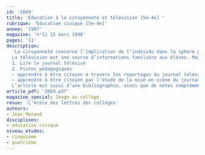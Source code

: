 ```yaml
---
id: '2669'
title: 'Éducation à la citoyenneté et télévision [5e-4e] '
rubrique: 'Éducation civique [5e-4e]'
annee: '1997'
magazine: 'n°11 15 mars 1998'
pages: '11'
description: 
  'La citoyenneté concerne l’implication de l’individu dans la sphère publique, ce qui suppose l’acquisition des bases de la vie en société. En inculquant aux élèves des valeurs communes, l’école devient alors un lieu d’apprentissage de la démocratie. Cet apprentissage peut se faire avec les médias, qui participent à l’acculturation de l’individu : toute relation d’événement est en effet un indicateur de la manière dont une société le perçoit et l’intègre.
  La télévision est une source d’informations familière aux élèves. Mais c’est aussi un flot fascinant d’images, vis-à-vis desquelles il faut prendre du recul. Prendre la télévision comme objet d’étude permet de comprendre et d’analyser la mise en forme et la mise en scène de l’événement. Démythifier la «spectacularisation» de l’actualité participe aussi au développement de l’esprit critique, nécessaire à la citoyenneté…
  1. Lire le journal télévisé
  2. Pistes pédagogiques
  – apprendre à être citoyen à travers les reportages du journal télévisé
  – apprendre à être citoyen par l’étude de la mise en scène du journal
  L’article est suivi d’une bibliographie, ainsi que de notes complémentaires.'
article_pdf: '2669.pdf'
magazine_special: Image au collège
revue: 'L’école des lettres des collèges'
auteurs:
- Jean Menand
disciplines:
- éducation civique
niveau_etudes:
- cinquième
- quatrième
---
```

